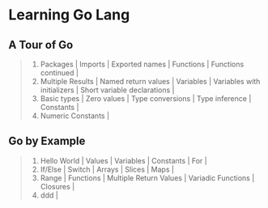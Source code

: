 # Learning Go Lang

## A Tour of Go

> 1. Packages | Imports | Exported names | Functions | Functions continued |
> 1. Multiple Results | Named return values | Variables | Variables with initializers | Short variable declarations |
> 1. Basic types | Zero values | Type conversions | Type inference | Constants |
> 1. Numeric Constants |

## Go by Example

> 1. Hello World | Values | Variables | Constants | For |
> 1. If/Else | Switch | Arrays | Slices | Maps |
> 1. Range | Functions | Multiple Return Values | Variadic Functions | Closures |
> 1. ddd |
